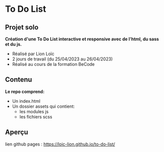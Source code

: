 # To Do List
## Projet solo
__Création d'une To Do List interactive et responsive avec de l'html, du sass et du js.__
* Réalisé par Lion Loïc
* 2 jours de travail (du 25/04/2023 au 26/04/2023)
* Réalisé au cours de la formation BeCode
## Contenu
__Le repo comprend:__
* Un index.html
* Un dossier assets qui contient:
   * les modules js
   * les fichiers scss
## Aperçu
lien github pages : https://loic-lion.github.io/to-do-list/
 
